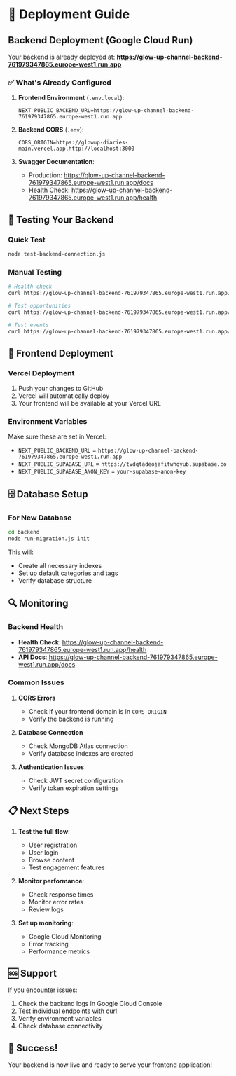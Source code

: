 # 🚀 Deployment Guide

## Backend Deployment (Google Cloud Run)

Your backend is already deployed at:
**https://glow-up-channel-backend-761979347865.europe-west1.run.app**

### ✅ What's Already Configured

1. **Frontend Environment** (`.env.local`):
   ```env
   NEXT_PUBLIC_BACKEND_URL=https://glow-up-channel-backend-761979347865.europe-west1.run.app
   ```

2. **Backend CORS** (`.env`):
   ```env
   CORS_ORIGIN=https://glowup-diaries-main.vercel.app,http://localhost:3000
   ```

3. **Swagger Documentation**:
   - Production: https://glow-up-channel-backend-761979347865.europe-west1.run.app/docs
   - Health Check: https://glow-up-channel-backend-761979347865.europe-west1.run.app/health

## 🧪 Testing Your Backend

### Quick Test
```bash
node test-backend-connection.js
```

### Manual Testing
```bash
# Health check
curl https://glow-up-channel-backend-761979347865.europe-west1.run.app/health

# Test opportunities
curl https://glow-up-channel-backend-761979347865.europe-west1.run.app/api/opportunities

# Test events
curl https://glow-up-channel-backend-761979347865.europe-west1.run.app/api/events
```

## 🔧 Frontend Deployment

### Vercel Deployment
1. Push your changes to GitHub
2. Vercel will automatically deploy
3. Your frontend will be available at your Vercel URL

### Environment Variables
Make sure these are set in Vercel:
- `NEXT_PUBLIC_BACKEND_URL` = `https://glow-up-channel-backend-761979347865.europe-west1.run.app`
- `NEXT_PUBLIC_SUPABASE_URL` = `https://tvdqtadeojafitwhqyub.supabase.co`
- `NEXT_PUBLIC_SUPABASE_ANON_KEY` = `your-supabase-anon-key`

## 🗄️ Database Setup

### For New Database
```bash
cd backend
node run-migration.js init
```

This will:
- Create all necessary indexes
- Set up default categories and tags
- Verify database structure

## 🔍 Monitoring

### Backend Health
- **Health Check**: https://glow-up-channel-backend-761979347865.europe-west1.run.app/health
- **API Docs**: https://glow-up-channel-backend-761979347865.europe-west1.run.app/docs

### Common Issues

1. **CORS Errors**
   - Check if your frontend domain is in `CORS_ORIGIN`
   - Verify the backend is running

2. **Database Connection**
   - Check MongoDB Atlas connection
   - Verify database indexes are created

3. **Authentication Issues**
   - Check JWT secret configuration
   - Verify token expiration settings

## 📋 Next Steps

1. **Test the full flow**:
   - User registration
   - User login
   - Browse content
   - Test engagement features

2. **Monitor performance**:
   - Check response times
   - Monitor error rates
   - Review logs

3. **Set up monitoring**:
   - Google Cloud Monitoring
   - Error tracking
   - Performance metrics

## 🆘 Support

If you encounter issues:
1. Check the backend logs in Google Cloud Console
2. Test individual endpoints with curl
3. Verify environment variables
4. Check database connectivity

## 🎉 Success!

Your backend is now live and ready to serve your frontend application!

